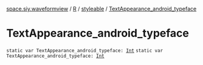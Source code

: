 [space.siy.waveformview](../../index.md) / [R](../index.md) / [styleable](index.md) / [TextAppearance_android_typeface](./-text-appearance_android_typeface.md)

# TextAppearance_android_typeface

`static var TextAppearance_android_typeface: `[`Int`](https://kotlinlang.org/api/latest/jvm/stdlib/kotlin/-int/index.html)
`static var TextAppearance_android_typeface: `[`Int`](https://kotlinlang.org/api/latest/jvm/stdlib/kotlin/-int/index.html)